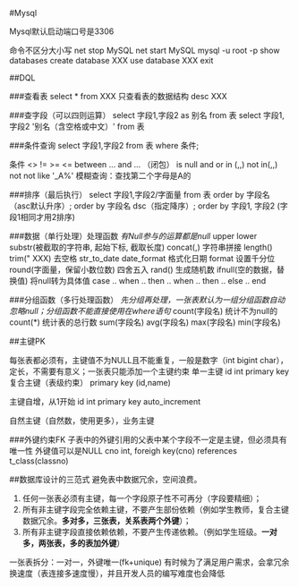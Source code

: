 #Mysql

Mysql默认启动端口号是3306


命令不区分大小写
net stop MySQL
net start MySQL
mysql -u root -p
show databases
create database XXX
use database XXX
exit

##DQL

###查看表
select * from XXX
只查看表的数据结构
desc XXX

###查字段（可以四则运算）
select 字段1,字段2 as 别名 from 表
select 字段1,字段2 '别名（含空格或中文）' from 表

###条件查询
select 字段1,字段2
from 表
where 条件;

条件
<> != >= <= between ... and ... （闭包）
is null
and or 
in (,,) not in(,,)
not not
like '_A%'  模糊查询：查找第二个字母是A的

###排序（最后执行）
select 字段1,字段2/字面量
from 表
order by 字段名 （asc默认升序）;
order by 字段名 dsc（指定降序）;
order by 字段1, 字段2 (字段1相同才用2排序)

###数据（单行处理）处理函数
*有Null参与的运算都是null*
upper lower
substr(被截取的字符串, 起始下标, 截取长度)
concat(,) 字符串拼接
length()
trim(" XXX) 去空格
str_to_date
date_format 格式化日期
format 设置千分位
round(字面量，保留小数位数) 四舍五入
rand() 生成随机数
ifnull(空的数据，替换值) 将null转为具体值
case .. when .. then .. when .. then .. else .. end 

###分组函数（多行处理函数）
*先分组再处理，一张表默认为一组分组函数自动忽略null；分组函数不能直接使用在where语句*
count(字段名) 统计不为null的  count(*) 统计表的总行数
sum(字段名)
avg(字段名)
max(字段名)
min(字段名)

##主键PK

每张表都必须有，主键值不为NULL且不能重复，一般是数字（int bigint char），定长，不需要有意义；一张表只能添加一个主键约束
单一主键
id int primary key
复合主键（表级约束）
primary key (id,name)

主键自增，从1开始
id int primary key auto_increment

自然主键（自然数，使用更多），业务主键

###外键约束FK
子表中的外键引用的父表中某个字段不一定是主键，但必须具有唯一性
外键值可以是NULL
cno int,
foreigh key(cno) references t_class(classno)

##数据库设计的三范式
避免表中数据冗余，空间浪费。
1. 任何一张表必须有主键，每一个字段原子性不可再分（字段要精细）；
2. 所有非主键字段完全依赖主键，不要产生部份依赖（例如学生教师，复合主键数据冗余。**多对多，三张表，关系表两个外键**）；
3. 所有非主键字段直接依赖依赖，不要产生传递依赖。（例如学生班级。**一对多，两张表，多的表加外键**）

一张表拆分：一对一，外键唯一(fk+unique)
有时候为了满足用户需求，会拿冗余换速度（表连接多速度慢），并且开发人员的编写难度也会降低